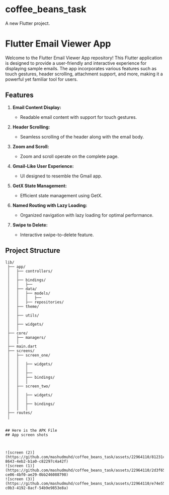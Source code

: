 # coffee_beans_task

A new Flutter project.

# Flutter Email Viewer App

Welcome to the Flutter Email Viewer App repository! This Flutter application is designed to provide a user-friendly and interactive experience for displaying sample emails. The app incorporates various features such as touch gestures, header scrolling, attachment support, and more, making it a powerful yet familiar tool for users.


## Features

1. **Email Content Display:**
    - Readable email content with support for touch gestures.

2. **Header Scrolling:**
    - Seamless scrolling of the header along with the email body.

3. **Zoom and Scroll:**
    - Zoom and scroll operate on the complete page.

4. **Gmail-Like User Experience:**
    - UI designed to resemble the Gmail app.

5. **GetX State Management:**
    - Efficient state management using GetX.

6. **Named Routing with Lazy Loading:**
    - Organized navigation with lazy loading for optimal performance.

7. **Swipe to Delete:**
    - Interactive swipe-to-delete feature.

## Project Structure

```plaintext
lib/
 ├── app/
 │   ├── controllers/
 │   │   
 │   ├── bindings/
 │   │   ├── 
 │   ├── data/
 │   │   ├── models/
 │   │   │   ├── 
 │   │   ├── repositories/
 │   ├── theme/
 │   │   
 │   ├── utils/
 │   │   
 │   ├── widgets/
 │   │ 
 ├── core/
 │   ├── managers/
 │   │ 
 ├── main.dart
 ├── screens/
 │   ├── screen_one/
 │   │   
 │   │   ├── widgets/
 │   │   │   
 │   │   ├── 
 │   │   ├── bindings/
 │   │   │  
 │   ├── screen_two/
 │   │   
 │   │   ├── widgets/
 │   │   │  
 │   │   ├── bindings/
 │   │   │
 ├── routes/
 │   


## Here is the APK File 
## App screen shots



![screen (2)](https://github.com/mashudmuhd/coffee_beans_task/assets/22964110/81231cbf-8643-4eb2-b1a0-c82297c4a42f)
![screen (1)](https://github.com/mashudmuhd/coffee_beans_task/assets/22964110/2d3f656c-ce06-4bf0-ae29-0bb246088798)
![screen (3)](https://github.com/mashudmuhd/coffee_beans_task/assets/22964110/e74e553d-c0b3-4192-8acf-54b9e9853e8a)

